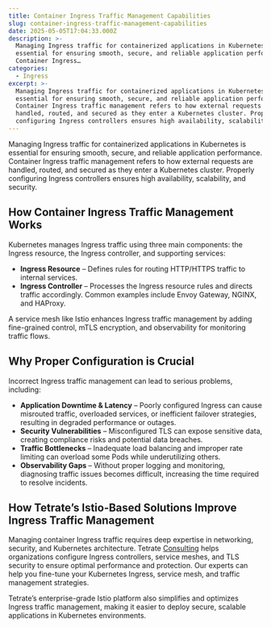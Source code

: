 ```yaml
---
title: Container Ingress Traffic Management Capabilities
slug: container-ingress-traffic-management-capabilities
date: 2025-05-05T17:04:33.000Z
description: >-
  Managing Ingress traffic for containerized applications in Kubernetes is
  essential for ensuring smooth, secure, and reliable application performance.
  Container Ingress…
categories:
  - Ingress
excerpt: >-
  Managing Ingress traffic for containerized applications in Kubernetes is
  essential for ensuring smooth, secure, and reliable application performance.
  Container Ingress traffic management refers to how external requests are
  handled, routed, and secured as they enter a Kubernetes cluster. Properly
  configuring Ingress controllers ensures high availability, scalability, and.
---
```


Managing Ingress traffic for containerized applications in Kubernetes is essential for ensuring smooth, secure, and reliable application performance. Container Ingress traffic management refers to how external requests are handled, routed, and secured as they enter a Kubernetes cluster. Properly configuring Ingress controllers ensures high availability, scalability, and security.

## How Container Ingress Traffic Management Works

Kubernetes manages Ingress traffic using three main components: the Ingress resource, the Ingress controller, and supporting services:

- **Ingress Resource** – Defines rules for routing HTTP/HTTPS traffic to internal services.
- **Ingress Controller** – Processes the Ingress resource rules and directs traffic accordingly. Common examples include Envoy Gateway, NGINX, and HAProxy.

A service mesh like Istio enhances Ingress traffic management by adding fine-grained control, mTLS encryption, and observability for monitoring traffic flows.

## Why Proper Configuration is Crucial

Incorrect Ingress traffic management can lead to serious problems, including:

- **Application Downtime & Latency** – Poorly configured Ingress can cause misrouted traffic, overloaded services, or inefficient failover strategies, resulting in degraded performance or outages.
- **Security Vulnerabilities** – Misconfigured TLS can expose sensitive data, creating compliance risks and potential data breaches.
- **Traffic Bottlenecks** – Inadequate load balancing and improper rate limiting can overload some Pods while underutilizing others.
- **Observability Gaps** – Without proper logging and monitoring, diagnosing traffic issues becomes difficult, increasing the time required to resolve incidents.

## How Tetrate’s Istio-Based Solutions Improve Ingress Traffic Management

Managing container Ingress traffic requires deep expertise in networking, security, and Kubernetes architecture. Tetrate [Consulting](/kubernetes-consulting) helps organizations configure Ingress controllers, service meshes, and TLS security to ensure optimal performance and protection. Our experts can help you fine-tune your Kubernetes Ingress, service mesh, and traffic management strategies.

Tetrate’s enterprise-grade Istio platform also simplifies and optimizes Ingress traffic management, making it easier to deploy secure, scalable applications in Kubernetes environments.
